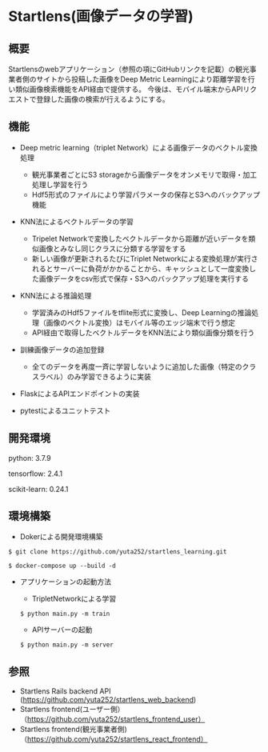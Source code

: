 # Startlens(画像データの学習)


## 概要

Startlensのwebアプリケーション（参照の項にGitHubリンクを記載）の観光事業者側のサイトから投稿した画像をDeep Metric Learningにより距離学習を行い類似画像検索機能をAPI経由で提供する。
今後は、モバイル端末からAPIリクエストで登録した画像の検索が行えるようにする。


## 機能

- Deep metric learning（triplet Network）による画像データのベクトル変換処理
  - 観光事業者ごとにS3 storageから画像データをオンメモリで取得・加工処理し学習を行う
  - Hdf5形式のファイルにより学習パラメータの保存とS3へのバックアップ機能
   
- KNN法によるベクトルデータの学習
   - Tripelet Networkで変換したベクトルデータから距離が近いデータを類似画像とみなし同じクラスに分類する学習をする
   - 新しい画像が更新されるたびにTriplet Networkによる変換処理が実行されるとサーバーに負荷がかかることから、キャッシュとして一度変換した画像データをcsv形式で保存・S3へのバックアップ処理を実行する

- KNN法による推論処理
   - 学習済みのHdf5ファイルをtflite形式に変換し、Deep Learningの推論処理（画像のベクトル変換）はモバイル等のエッジ端末で行う想定
   - API経由で取得したベクトルデータをKNN法により類似画像分類を行う
   
- 訓練画像データの追加登録
   - 全てのデータを再度一斉に学習しないように追加した画像（特定のクラスラベル）のみ学習できるように実装
  
- FlaskによるAPIエンドポイントの実装

- pytestによるユニットテスト


## 開発環境

python: 3.7.9

tensorflow: 2.4.1

scikit-learn: 0.24.1


## 環境構築

- Dokerによる開発環境構築

```
$ git clone https://github.com/yuta252/startlens_learning.git

$ docker-compose up --build -d
```

- アプリケーションの起動方法

   - TripletNetworkによる学習
   ```
   $ python main.py -m train
   ```
   
   - APIサーバーの起動
   ```
   $ python main.py -m server
   ```


## 参照

- Startlens Rails backend API (https://github.com/yuta252/startlens_web_backend)
- Startlens frontend(ユーザー側）（https://github.com/yuta252/startlens_frontend_user）
- Startlens frontend(観光事業者側)（https://github.com/yuta252/startlens_react_frontend）
